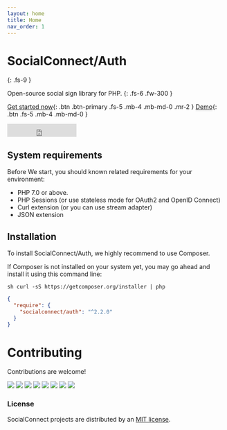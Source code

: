 ```yaml
---
layout: home
title: Home
nav_order: 1
---
```


# SocialConnect/Auth
{: .fs-9 }

Open-source social sign library for PHP.
{: .fs-6 .fw-300 }

[Get started now](#getting-started){: .btn .btn-primary .fs-5 .mb-4 .mb-md-0 .mr-2 } [Demo](https://sc.lowl.io/){: .btn .fs-5 .mb-4 .mb-md-0 } 
<iframe src="https://ghbtns.com/github-btn.html?user=socialconnect&repo=auth&type=star&count=true&size=large" frameborder="0" scrolling="0" width="160px" height="30px"></iframe>

## System requirements

Before We start, you should known related requirements for your environment:

- PHP 7.0 or above.
- PHP Sessions (or use stateless mode for OAuth2 and OpenID Connect)
- Curl extension (or you can use stream adapter)
- JSON extension

## Installation

To install SocialConnect/Auth, we highly recommend to use Composer.

If Composer is not installed on your system yet, you may go ahead and install it using this command line:

```
sh curl -sS https://getcomposer.org/installer | php
```

```json
{
  "require": {
    "socialconnect/auth": "^2.2.0"
  }
}
```

Contributing
============

Contributions are welcome!

[![](https://sourcerer.io/fame/ovr/SocialConnect/auth/images/0)](https://sourcerer.io/fame/ovr/SocialConnect/auth/links/0)
[![](https://sourcerer.io/fame/ovr/SocialConnect/auth/images/1)](https://sourcerer.io/fame/ovr/SocialConnect/auth/links/1)
[![](https://sourcerer.io/fame/ovr/SocialConnect/auth/images/2)](https://sourcerer.io/fame/ovr/SocialConnect/auth/links/2)
[![](https://sourcerer.io/fame/ovr/SocialConnect/auth/images/3)](https://sourcerer.io/fame/ovr/SocialConnect/auth/links/3)
[![](https://sourcerer.io/fame/ovr/SocialConnect/auth/images/4)](https://sourcerer.io/fame/ovr/SocialConnect/auth/links/4)
[![](https://sourcerer.io/fame/ovr/SocialConnect/auth/images/5)](https://sourcerer.io/fame/ovr/SocialConnect/auth/links/5)
[![](https://sourcerer.io/fame/ovr/SocialConnect/auth/images/6)](https://sourcerer.io/fame/ovr/SocialConnect/auth/links/6)
[![](https://sourcerer.io/fame/ovr/SocialConnect/auth/images/7)](https://sourcerer.io/fame/ovr/SocialConnect/auth/links/7)

### License

SocialConnect projects are distributed by an [MIT license](https://github.com/socialconnect/auth/tree/master/LICENSE).

